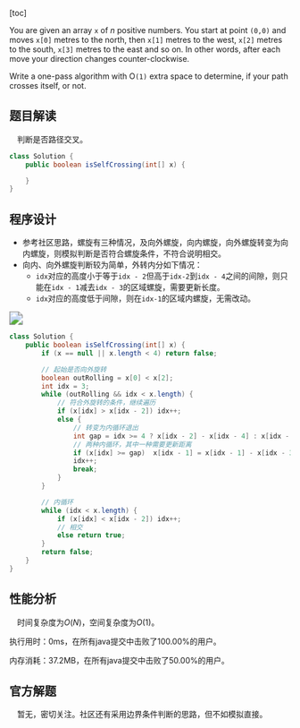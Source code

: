 [toc]

You are given an array `x` of $n$ positive numbers. You start at point `(0,0)` and moves `x[0]` metres to the north, then `x[1]` metres to the west, `x[2]` metres to the south, `x[3]` metres to the east and so on. In other words, after each move your direction changes counter-clockwise.

Write a one-pass algorithm with O`(1)` extra space to determine, if your path crosses itself, or not.



## 题目解读

&emsp;判断是否路径交叉。

```java
class Solution {
    public boolean isSelfCrossing(int[] x) {

    }
}
```

## 程序设计

* 参考社区思路，螺旋有三种情况，及向外螺旋，向内螺旋，向外螺旋转变为向内螺旋，则模拟判断是否符合螺旋条件，不符合说明相交。
* 向内、向外螺旋判断较为简单，外转内分如下情况：
  * `idx`对应的高度小于等于`idx - 2`但高于`idx-2`到`idx - 4`之间的间隙，则只能在`idx - 1`减去`idx - 3`的区域螺旋，需要更新长度。
  * `idx`对应的高度低于间隙，则在`idx-1`的区域内螺旋，无需改动。

<img src="..\images\#335.png" style="zoom:150%;" />

```java
class Solution {
    public boolean isSelfCrossing(int[] x) {
        if (x == null || x.length < 4) return false;

        // 起始是否向外旋转
        boolean outRolling = x[0] < x[2];
        int idx = 3;
        while (outRolling && idx < x.length) {
            // 符合外旋转的条件，继续遍历
            if (x[idx] > x[idx - 2]) idx++;
            else {
                // 转变为内循环退出
                int gap = idx >= 4 ? x[idx - 2] - x[idx - 4] : x[idx - 2];
                // 两种内循环，其中一种需要更新距离
                if (x[idx] >= gap)  x[idx - 1] = x[idx - 1] - x[idx - 3];
                idx++;
                break;
            }
        }

        // 内循环
        while (idx < x.length) {
            if (x[idx] < x[idx - 2]) idx++;
            // 相交
            else return true;
        }
        return false;
    }
}
```

## 性能分析

&emsp;时间复杂度为$O(N)$，空间复杂度为$O(1)$。

执行用时：0ms，在所有java提交中击败了100.00%的用户。

内存消耗：37.2MB，在所有java提交中击败了50.00%的用户。

## 官方解题

&emsp;暂无，密切关注。社区还有采用边界条件判断的思路，但不如模拟直接。